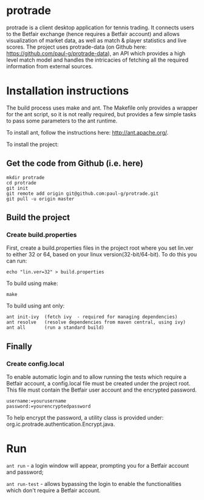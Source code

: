 protrade
=========

protrade is a client desktop application for tennis trading.
It connects users to the Betfair exchange (hence requires a Betfair account) and allows visualization of market data, as well as match & player statistics and live scores.
The project uses protrade-data (on Github here: https://github.com/paul-g/protrade-data), an API which provides a high level match model and handles the intricacies of fetching all the required information from external sources.


# Installation instructions

The build process uses make and ant.
The Makefile only provides a wrapper for the ant script, so it is not really required, but provides a few simple tasks to pass some parameters to the ant runtime.

To install ant, follow the instructions here: http://ant.apache.org/.

To install the project:

## Get the code from Github (i.e. here)

```
mkdir protrade
cd protrade
git init
git remote add origin git@github.com:paul-g/protrade.git
git pull -u origin master
```
## Build the project

### Create build.properties
First, create a build.properties files in the project root where you set lin.ver to either 32 or 64, based on your linux version(32-bit/64-bit).
To do this you can run:
```
echo "lin.ver=32" > build.properties
```

To build using make:

```
make
```

To build using ant only:

```
ant init-ivy  (fetch ivy  - required for managing dependencies)
ant resolve   (resolve dependencies from maven central, using ivy)
ant all       (run a standard build)
```


## Finally



### Create config.local

To enable automatic login and to allow running the tests which require a Betfair account, a config.local file must be created under the project root. This file must contain the Betfair user account and the encrypted password.


```
username:=yourusername
password:=yourencryptedpassword
```

To help encrypt the password, a utility class is provided under:  org.ic.protrade.authentication.Encrypt.java.

# Run

`ant run`  - a login window will appear, prompting you for a Betfair account and password;

`ant run-test` - allows bypassing the login to enable the functionalities which don't require a Betfair account.